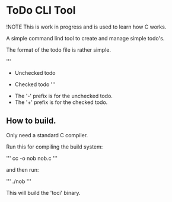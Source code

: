 # ToDo CLI Tool

!NOTE This is work in progress and is used to learn how C works.

A simple command lind tool to create and manage simple todo's.

The format of the todo file is rather simple.

'''
- Unchecked todo
+ Checked todo
'''

- The '-' prefix is for the unchecked todo.
- The '+' prefix is for the checked todo.

## How to build.

Only need a standard C compiler.

Run this for compiling the build system:

'''
cc -o nob nob.c
'''

and then run:

'''
./nob
'''

This will build the 'toci' binary.

